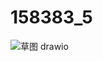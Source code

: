 # 158383_5
![草图 drawio](https://github.com/20007883/158383_5/assets/90370323/7391d16b-aff6-4d34-b91f-9937a74f26c2)
